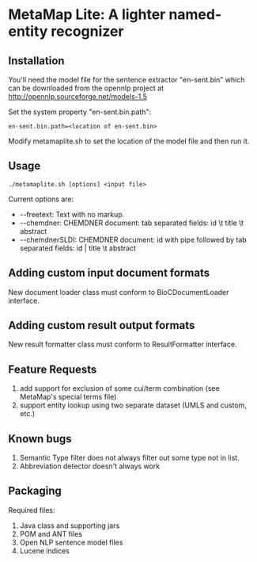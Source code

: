 # MetaMap Lite: A lighter named-entity recognizer

## Installation


You'll need the model file for the sentence extractor "en-sent.bin"
which can be downloaded from the opennlp project at
http://opennlp.sourceforge.net/models-1.5

Set the system property "en-sent.bin.path":

    en-sent.bin.path=<location of en-sent.bin>

Modify metamaplite.sh to set the location of the model file and then
run it.


## Usage


    ./metamaplite.sh [options] <input file>

Current options are:

 * --freetext:     Text with no markup.
 * --chemdner:     CHEMDNER document: tab separated fields: id \t title \t abstract
 * --chemdnerSLDI: CHEMDNER document: id with pipe followed by tab separated fields: id | title \t abstract


## Adding custom input document formats

New document loader class must conform to BioCDocumentLoader interface.


## Adding custom result output formats

New result formatter class must conform to ResultFormatter interface.

## Feature Requests

1. add support for exclusion of some cui/term combination (see MetaMap's special terms file)
2. support entity lookup using two separate dataset (UMLS and custom, etc.)

## Known bugs

1. Semantic Type filter does not always filter out some type not in list.
2. Abbreviation detector doesn't always work

## Packaging

Required files:

1. Java class and supporting jars
2. POM and ANT files
3. Open NLP sentence model files
4. Lucene indices

